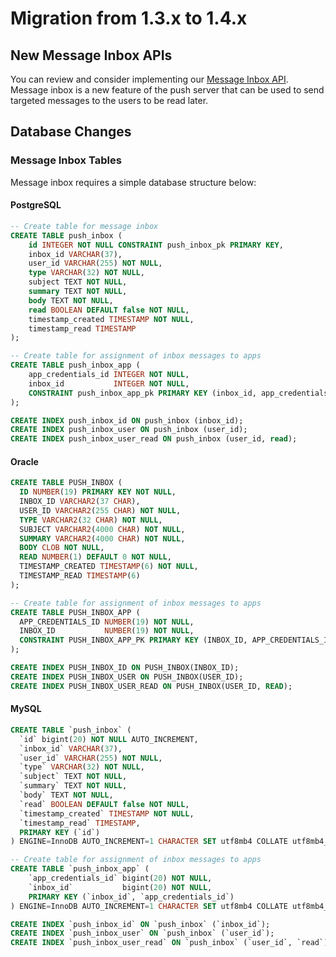 # Migration from 1.3.x to 1.4.x

## New Message Inbox APIs

You can review and consider implementing our [Message Inbox API](./Push-Server-API.md#message-inbox). Message inbox is a new feature of the push server that can be used to send targeted messages to the users to be read later.

## Database Changes

### Message Inbox Tables

Message inbox requires a simple database structure below:

#### PostgreSQL

```sql
-- Create table for message inbox
CREATE TABLE push_inbox (
    id INTEGER NOT NULL CONSTRAINT push_inbox_pk PRIMARY KEY,
    inbox_id VARCHAR(37),
    user_id VARCHAR(255) NOT NULL,
    type VARCHAR(32) NOT NULL,
    subject TEXT NOT NULL,
    summary TEXT NOT NULL,
    body TEXT NOT NULL,
    read BOOLEAN DEFAULT false NOT NULL,
    timestamp_created TIMESTAMP NOT NULL,
    timestamp_read TIMESTAMP
);

-- Create table for assignment of inbox messages to apps
CREATE TABLE push_inbox_app (
    app_credentials_id INTEGER NOT NULL,
    inbox_id           INTEGER NOT NULL,
    CONSTRAINT push_inbox_app_pk PRIMARY KEY (inbox_id, app_credentials_id)
);

CREATE INDEX push_inbox_id ON push_inbox (inbox_id);
CREATE INDEX push_inbox_user ON push_inbox (user_id);
CREATE INDEX push_inbox_user_read ON push_inbox (user_id, read);
```

#### Oracle

```sql
CREATE TABLE PUSH_INBOX (
  ID NUMBER(19) PRIMARY KEY NOT NULL,
  INBOX_ID VARCHAR2(37 CHAR),
  USER_ID VARCHAR2(255 CHAR) NOT NULL,
  TYPE VARCHAR2(32 CHAR) NOT NULL,
  SUBJECT VARCHAR2(4000 CHAR) NOT NULL,
  SUMMARY VARCHAR2(4000 CHAR) NOT NULL,
  BODY CLOB NOT NULL,
  READ NUMBER(1) DEFAULT 0 NOT NULL,
  TIMESTAMP_CREATED TIMESTAMP(6) NOT NULL,
  TIMESTAMP_READ TIMESTAMP(6)
);

-- Create table for assignment of inbox messages to apps
CREATE TABLE PUSH_INBOX_APP (
  APP_CREDENTIALS_ID NUMBER(19) NOT NULL,
  INBOX_ID           NUMBER(19) NOT NULL,
  CONSTRAINT PUSH_INBOX_APP_PK PRIMARY KEY (INBOX_ID, APP_CREDENTIALS_ID)
);

CREATE INDEX PUSH_INBOX_ID ON PUSH_INBOX(INBOX_ID);
CREATE INDEX PUSH_INBOX_USER ON PUSH_INBOX(USER_ID);
CREATE INDEX PUSH_INBOX_USER_READ ON PUSH_INBOX(USER_ID, READ);
```

#### MySQL

```sql
CREATE TABLE `push_inbox` (
  `id` bigint(20) NOT NULL AUTO_INCREMENT,
  `inbox_id` VARCHAR(37),
  `user_id` VARCHAR(255) NOT NULL,
  `type` VARCHAR(32) NOT NULL,
  `subject` TEXT NOT NULL,
  `summary` TEXT NOT NULL,
  `body` TEXT NOT NULL,
  `read` BOOLEAN DEFAULT false NOT NULL,
  `timestamp_created` TIMESTAMP NOT NULL,
  `timestamp_read` TIMESTAMP,
  PRIMARY KEY (`id`)
) ENGINE=InnoDB AUTO_INCREMENT=1 CHARACTER SET utf8mb4 COLLATE utf8mb4_unicode_ci;

-- Create table for assignment of inbox messages to apps
CREATE TABLE `push_inbox_app` (
    `app_credentials_id` bigint(20) NOT NULL,
    `inbox_id`           bigint(20) NOT NULL,
    PRIMARY KEY (`inbox_id`, `app_credentials_id`)
) ENGINE=InnoDB AUTO_INCREMENT=1 CHARACTER SET utf8mb4 COLLATE utf8mb4_unicode_ci;

CREATE INDEX `push_inbox_id` ON `push_inbox` (`inbox_id`);
CREATE INDEX `push_inbox_user` ON `push_inbox` (`user_id`);
CREATE INDEX `push_inbox_user_read` ON `push_inbox` (`user_id`, `read`);
```
